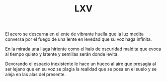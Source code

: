 ﻿---
title: LXV
categories:
- 111 sonetos
---

El acero se descarna en el ente 
de vibrante huella que la luz medita 
conversa por el fuego de una lente
en levedad que su voz haga infinita. 

En la mirada una llaga hiriente 
como el halo de oscuridad maldita 
que evoca al tiempo quieto y latente 
y semillas serán donde levita. 

Devorando el espacio inexistente 
le hace un hueco al aire que presagia 
al ser lejano que en su voz se plagia
la realidad que se posa en el suelo 
y se aleja en las alas del presente.